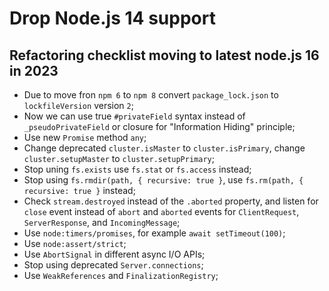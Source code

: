 # Drop Node.js 14 support

## Refactoring checklist moving to latest node.js 16 in 2023

- Due to move fron `npm 6` to `npm 8` convert `package_lock.json` to `lockfileVersion` version `2`;
- Now we can use true `#privateField` syntax instead of `_pseudoPrivateField` or closure for "Information Hiding" principle;
- Use new `Promise` method `any`;
- Change deprecated `cluster.isMaster` to `cluster.isPrimary`, change `cluster.setupMaster` to `cluster.setupPrimary`;
- Stop uning `fs.exists` use `fs.stat` or `fs.access` instead;
- Stop using `fs.rmdir(path, { recursive: true }`, use `fs.rm(path, { recursive: true }` instead;
- Check `stream.destroyed` instead of the `.aborted` property, and listen for `close` event instead of `abort` and `aborted` events for `ClientRequest`, `ServerResponse`, and `IncomingMessage`;
- Use `node:timers/promises`, for example `await setTimeout(100)`;
- Use `node:assert/strict`;
- Use `AbortSignal` in different async I/O APIs;
- Stop using deprecated `Server.connections`;
- Use `WeakReferences` and `FinalizationRegistry`;
